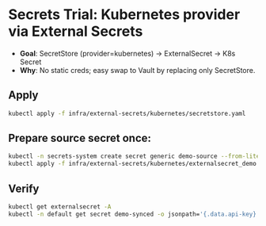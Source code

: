 # Secrets Trial: Kubernetes provider via External Secrets

- **Goal**: SecretStore (provider=kubernetes) → ExternalSecret → K8s Secret
- **Why**: No static creds; easy swap to Vault by replacing only SecretStore.

## Apply

```bash
kubectl apply -f infra/external-secrets/kubernetes/secretstore.yaml
```

## Prepare source secret once:

```bash
kubectl -n secrets-system create secret generic demo-source --from-literal=api-key=trial-$(date +%s) --dry-run=client -o yaml | kubectl apply -f -
kubectl apply -f infra/external-secrets/kubernetes/externalsecret_demo.yaml
```

## Verify

```bash
kubectl get externalsecret -A
kubectl -n default get secret demo-synced -o jsonpath='{.data.api-key}' | base64 -D
```